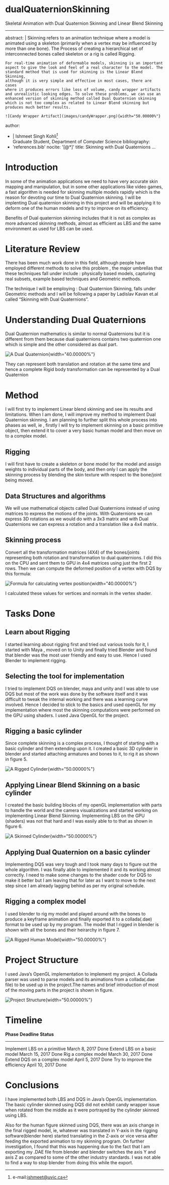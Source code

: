 # dualQuaternionSkinning
Skeletal Animation with Dual Quaternion Skinning and Linear Blend Skinning

---
abstract: |
    Skinning refers to an animation technique where a model is animated
    using a skeleton (primarily when a vertex may be influenced by more than
    one bone). The Process of creating a hierarchical set of interconnected
    bones called skeleton or a rig is called Rigging.

    For real-time animation of deformable models, skinning is an important
    aspect to give the look and feel of a real character to the model. The
    standard method that is used for skinning is the Linear Blend Skinning,
    although it is very simple and effective in most cases, there are cases
    where it produces errors like loss of volume, candy wrapper artifacts
    and unrealistic looking edges. To solve these problems, we can use an
    enhanced version of skinning method called Dual Quaternion skinning
    which is not too complex as related to Linear Blend skinning but
    produces much better results.

    ![Candy Wrapper Artifact](images/candyWrapper.png){width="50.00000%"}
author:
- |
    Ishmeet Singh Kohli[^1]\
    Graduate Student, Department of Computer Science
bibliography:
- 'references.bib'
nocite: '[@*]'
title: Skinning with Dual Quaternions
...

Introduction
============

In some of the animation applications we need to have very accurate skin
mapping and manipulation, but in some other applications like video
games, a fast algorithm is needed for skinning multiple models rapidly
which is the reason for devoting our time to Dual Quaternion skinning. I
will be implenting Dual quaternion skinning in this project and will be
applying it to deform one of the human models and try to improve on its
efficiency.

Benefits of Dual quaternion skinning includes that it is not as complex
as more advanced skinning methods, almost as efficient as LBS and the
same environment as used for LBS can be used.

Literature Review
=================

There has been much work done in this field, although people have
employed different methods to solve this problem , the major umbrellas
that these techniques fall under include : physically based models,
capturing real subsets, example based techniques and Geometric methods.

The technique I will be employing : Dual Quaternion Skinning, falls
under Geometric methods and I will be following a paper by Ladislav
Kavan et.al called “Skinning with Dual Quaternions”.

Understanding Dual Quaternions
==============================

Dual Quaternion mathematics is similar to normal Quaternions but it is
different from them because dual quaternions contains two quaternion one
which is simple and the other considered as dual part.

![A Dual Quaternion](images/formula.png){width="40.00000%"}

They can represent both translation and rotation at the same time and
hence a complete Rigid body transformation can be represented by a Dual
Quaternion

Method
======

I will first try to implement Linear blend skinning and see its results
and limitations. When I am done, I will improve my method to implement
Dual Quaternion skinning. I am planning to further split this whole
process into phases as well, ie , firstly I will try to implement
skinning on a basic primitive object, then extend it to cover a very
basic human model and then move on to a complex model.

Rigging
-------

I will first have to create a skeleton or bone model for the model and
assign weights to individual parts of the body, and then only I can
apply the skinning process by blending the skin texture with respect to
the bone/joint being moved.

Data Structures and algorithms
------------------------------

We will use mathematical objects called Dual Quaternions instead of
using matrices to express the motions of the joints. With Quaternions we
can express 3D rotations as we would do with a 3x3 matrix and with Dual
Quaternions we can express a rotation and a translation like a 4x4
matrix.

Skinning process
----------------

Convert all the transformation matrices (4X4) of the bones/joints
representing both rotation and transformation to dual quaternions. I did
this on the CPU and sent them to GPU in 4x4 matrices using just the
first 2 rows. Then we can compute the deformed position of a vertex with
DQS by this formula:

![Formula for calculating vertex
position](images/formula2.png){width="40.00000%"}

I calculated these values for vertices and normals in the vertex shader.

Tasks Done
==========

Learn about Rigging
-------------------

I started learning about rigging first and tried out various tools for
it, I started with Maya , moved on to Unity and finally tried Blender
and found that blender was the most user friendly and easy to use. Hence
I used Blender to implement rigging.

Selecting the tool for implementation
-------------------------------------

I tried to implement DQS on blender, maya and unity and I was able to
use DQS but most of the work was done by the software itself and it was
difficult to tweak the internal working and there was a learning curve
involved. Hence I decided to stick to the basics and used openGL for my
implementation where most the skinning computations were performed on
the GPU using shaders. I used Java OpenGL for the project.

Rigging a basic cylinder
------------------------

Since complete skinning is a complex process, I thought of starting with
a basic cylinder and then extending upon it. I created a basic 3D
cylinder in blender and started attaching armatures and bones to it, to
rig it as shown in figure 5.

![A Rigged Cylinder](images/riggedCylinder.png){width="50.00000%"}

Applying Linear Blend Skinning on a basic cylinder
--------------------------------------------------

I created the basic building blocks of my openGL implementation with
parts to handle the world and the camera visualizations and started
working on implementing Linear Blend Skinning. Implementing LBS on the
GPU (shaders) was not that hard and I was easily able to to that as
shown in figure 6.

![A Skinned Cylinder](images/skinnedCylinder.png){width="50.00000%"}

Applying Dual Quaternion on a basic cylinder
--------------------------------------------

Implementing DQS was very tough and I took many days to figure out the
whole algorithm. I was finally able to implemented it and its working
almost correctly. I need to make some changes to the shader code for DQS
to make it better but I am leaving that for later as I want to move to
the next step since I am already lagging behind as per my original
schedule.

Rigging a complex model
-----------------------

I used blender to rig my model and played around with the bones to
produce a keyframe animation and finally exported it to a collada(.dae)
format to be used up by my program. The model that I rigged in blender
is shown with all the bones and their heirarchy in figure 7.

![A Rigged Human Model](images/riggedHuman.png){width="50.00000%"}

Project Structure
=================

I used Java’s OpenGL implementation to implement my project. A Collada
parser was used to parse models and its animations from a collada(.dae
file) to be used up in the project.The names and brief introduction of
most of the moving parts in the project is shown in figure.

![Project Structure](images/projectStructure.png){width="50.00000%"}

Timeline
========

  **Phase**                       **Deadline**     **Status**
  ------------------------------- ---------------- ------------
  Implement LBS on a primitive    March 8, 2017    Done
  Extend LBS on a basic model     March 15, 2017   Done
  Rig a complex model             March 30, 2017   Done
  Extend DQS on a complex model   April 5, 2017    Done
  Try to improve the efficiency   April 10, 2017   Done

Conclusions
===========

I have implemented both LBS and DQS in Java’s OpenGL implementation. The
basic cylinder skinned using DQS did not exhibit candy wrapper issue
when rotated from the middle as it were portrayed by the cylinder
skinned using LBS.

Also for the human figure skinned using DQS, there was an axis change in
the final rigged model, ie, whatever was translated in Y-axis in the
rigging software(blender here) started translating in the Z-axis or vice
versa after feeding the exported animation to my skinning program. On
further investigation, I found that this was happening due to the fact
that I am exporting my .DAE file from blender and blender switches the
axis Y and axis Z as compared to some of the other industry standards. I
was not able to find a way to stop blender from doing this while the
export.

[^1]: e-mail:ishmeet@uvic.ca

